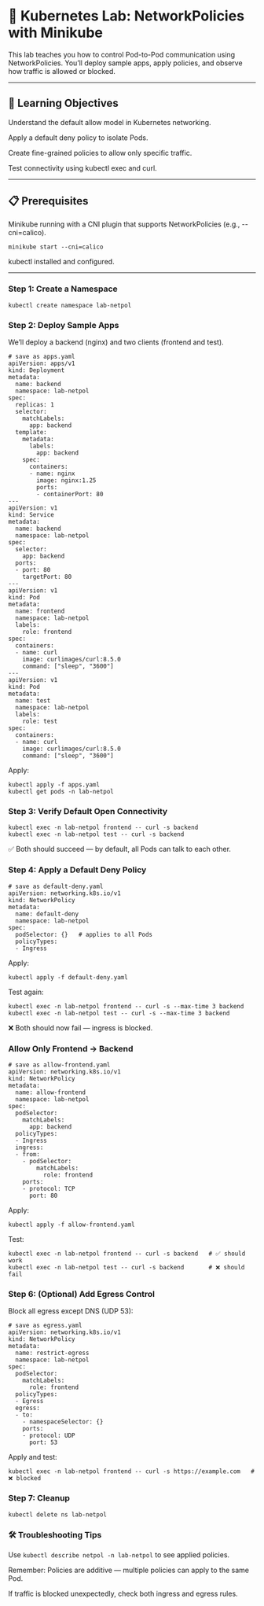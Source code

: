 # 🧪 Kubernetes Lab: NetworkPolicies with Minikube
This lab teaches you how to control Pod-to-Pod communication using NetworkPolicies. You’ll deploy sample apps, apply policies, and observe how traffic is allowed or blocked.

---

## 🎯 Learning Objectives
Understand the default allow model in Kubernetes networking.

Apply a default deny policy to isolate Pods.

Create fine-grained policies to allow only specific traffic.

Test connectivity using kubectl exec and curl.

---

## 📋 Prerequisites
Minikube running with a CNI plugin that supports NetworkPolicies (e.g., --cni=calico).

```
minikube start --cni=calico
```

kubectl installed and configured.

---

### Step 1: Create a Namespace

```
kubectl create namespace lab-netpol
```

### Step 2: Deploy Sample Apps
We’ll deploy a backend (nginx) and two clients (frontend and test).

```
# save as apps.yaml
apiVersion: apps/v1
kind: Deployment
metadata:
  name: backend
  namespace: lab-netpol
spec:
  replicas: 1
  selector:
    matchLabels:
      app: backend
  template:
    metadata:
      labels:
        app: backend
    spec:
      containers:
      - name: nginx
        image: nginx:1.25
        ports:
        - containerPort: 80
---
apiVersion: v1
kind: Service
metadata:
  name: backend
  namespace: lab-netpol
spec:
  selector:
    app: backend
  ports:
  - port: 80
    targetPort: 80
---
apiVersion: v1
kind: Pod
metadata:
  name: frontend
  namespace: lab-netpol
  labels:
    role: frontend
spec:
  containers:
  - name: curl
    image: curlimages/curl:8.5.0
    command: ["sleep", "3600"]
---
apiVersion: v1
kind: Pod
metadata:
  name: test
  namespace: lab-netpol
  labels:
    role: test
spec:
  containers:
  - name: curl
    image: curlimages/curl:8.5.0
    command: ["sleep", "3600"]
```

Apply:

```
kubectl apply -f apps.yaml
kubectl get pods -n lab-netpol
```

### Step 3: Verify Default Open Connectivity

```
kubectl exec -n lab-netpol frontend -- curl -s backend
kubectl exec -n lab-netpol test -- curl -s backend
```

✅ Both should succeed — by default, all Pods can talk to each other.

### Step 4: Apply a Default Deny Policy

```
# save as default-deny.yaml
apiVersion: networking.k8s.io/v1
kind: NetworkPolicy
metadata:
  name: default-deny
  namespace: lab-netpol
spec:
  podSelector: {}   # applies to all Pods
  policyTypes:
  - Ingress
```

Apply:

```
kubectl apply -f default-deny.yaml
```

Test again:

```
kubectl exec -n lab-netpol frontend -- curl -s --max-time 3 backend
kubectl exec -n lab-netpol test -- curl -s --max-time 3 backend
```

❌ Both should now fail — ingress is blocked.

### Allow Only Frontend → Backend

```
# save as allow-frontend.yaml
apiVersion: networking.k8s.io/v1
kind: NetworkPolicy
metadata:
  name: allow-frontend
  namespace: lab-netpol
spec:
  podSelector:
    matchLabels:
      app: backend
  policyTypes:
  - Ingress
  ingress:
  - from:
    - podSelector:
        matchLabels:
          role: frontend
    ports:
    - protocol: TCP
      port: 80
```

Apply:

```
kubectl apply -f allow-frontend.yaml

```

Test: 
```
kubectl exec -n lab-netpol frontend -- curl -s backend   # ✅ should work
kubectl exec -n lab-netpol test -- curl -s backend       # ❌ should fail
```

### Step 6: (Optional) Add Egress Control
Block all egress except DNS (UDP 53):

```
# save as egress.yaml
apiVersion: networking.k8s.io/v1
kind: NetworkPolicy
metadata:
  name: restrict-egress
  namespace: lab-netpol
spec:
  podSelector:
    matchLabels:
      role: frontend
  policyTypes:
  - Egress
  egress:
  - to:
    - namespaceSelector: {}
    ports:
    - protocol: UDP
      port: 53
```

Apply and test:

```
kubectl exec -n lab-netpol frontend -- curl -s https://example.com   # ❌ blocked
```

### Step 7: Cleanup

```
kubectl delete ns lab-netpol
```

### 🛠️ Troubleshooting Tips
Use `kubectl describe netpol -n lab-netpol` to see applied policies.

Remember: Policies are additive — multiple policies can apply to the same Pod.

If traffic is blocked unexpectedly, check both ingress and egress rules.
